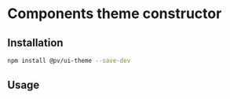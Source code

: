 # Components theme constructor

## Installation

```bash
npm install @pv/ui-theme --save-dev
```

## Usage